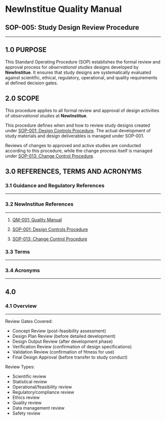 # __NewInstitue__ Quality Manual
## SOP-005: Study Design Review Procedure
-----------------------------------------------------------------------

## 1.0 PURPOSE

This Standard Operating Procedure (SOP) establishes the formal review and
approval process for *observational studies* designs developed by __NewInstitue__.
It ensures that study designs are systematically evaluated against scientific,
ethical, regulatory, operational, and quality requirements at defined decision
gates.

## 2.0 SCOPE

This procedure applies to all formal review and approval of design activities of
*observational studies* at __NewInstitue__.

This procedure defines when and how to review study designs created under
[SOP-001: Design Controls Procedure](SOP-001--Design_Controls_Procedure.md).
The actual development of study materials and design deliverables is managed
under SOP-001.

Reviews of changes to approved and active studies are conducted according to
this procedure, while the change process itself is managed under
[SOP-013: Change Control Procedure](SOP-013--Change_Control_Procedure.md).

## 3.0 REFERENCES, TERMS AND ACRONYMS

### 3.1 Guidance and Regulatory References
-----------------------------------------------------------------------

### 3.2 __NewInstitue__ References 
-----------------------------------------------------------------------

1.  [QM-001: Quality Manual](QM-001--QualityManual.md)

2.  [SOP-001: Design Controls Procedure](SOP-001--Design_Controls_Procedure.md)

3.  [SOP-013: Change Control Procedure](SOP-013--Change_Control_Procedure.md)

### 3.3 Terms
-----------------------------------------------------------------------

### 3.4 Acronyms
-----------------------------------------------------------------------

## 4.0

### 4.1 Overview
-----------------------------------------------------------------------

Review Gates Covered:

- Concept Review (post-feasibility assessment)
- Design Plan Review (before detailed development)
- Design Output Review (after development phase)
- Verification Review (confirmation of design specifications)
- Validation Review (confirmation of fitness for use)
- Final Design Approval (before transfer to study conduct)

Review Types:

- Scientific review
- Statistical review
- Operational/feasibility review
- Regulatory/compliance review
- Ethics review
- Quality review
- Data management review
- Safety review

